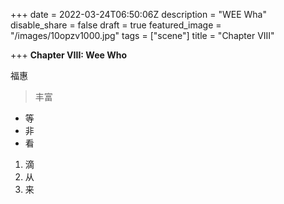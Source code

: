 +++
date = 2022-03-24T06:50:06Z
description = "WEE Wha"
disable_share = false
draft = true
featured_image = "/images/10opzv1000.jpg"
tags = ["scene"]
title = "Chapter VIII"

+++
**Chapter VIII: Wee Who**

福惠

> 丰富

* 等
* 非
* 看

1. 滴
2. 从
3. 来